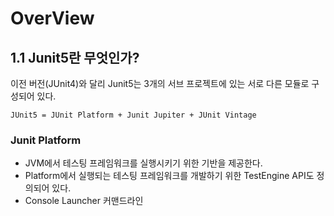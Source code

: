 OverView
==
## 1.1 Junit5란 무엇인가?
이전 버전(JUnit4)와 달리 Junit5는 3개의 서브 프로젝트에 있는 서로 다른 모듈로 구성되어 있다.
```text
JUnit5 = JUnit Platform + Junit Jupiter + JUnit Vintage
```
### Junit Platform
- JVM에서 테스팅 프레임워크를 실행시키기 위한 기반을 제공한다.
- Platform에서 실행되는 테스팅 프레임워크를 개발하기 위한 TestEngine API도 정의되어 있다.
- Console Launcher 커맨드라인
